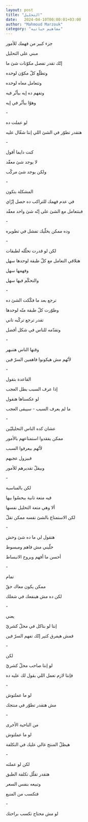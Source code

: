 ```yaml
---
layout: post
title: "التحليل"
date:   2024-04-10T00:00:01+03:00
author: "Mahmoud Marzouk"
category: "مفاهيم حياتيه"
---
```



جزء كبير من فهمك للأمور

مبني على التحليل

إنّك تقدر تفصل مكوّنات شئ ما

وتطلّع كلّ مكوّن لوحده

وتتعامل معاه لوحده

وتفهم ده إيه بيأثّر فيه

وهوّا بيأثّر في إيه

\-

لو عملت ده

هتقدر تطوّر في الشئ اللي إنتا شغّال عليه

\-

كنت دايما أقول

لا يوجد شئ معقّد

ولكن يوجد شئ مركّب

\-

المشكلة بتكون

في عدم فهمك للتراكب ده حصل إزّاي

فبتتعامل مع الشئ على إنّه شئ واحد معقّد

\-

وده ممكن يخلّيك تفشل في تطويره

\-

لكن لو قدرت تحلّله لطبقات

هتلاقي التعامل مع كلّ طبقة لوحدها سهل

وفهمها سهل

والتحكّم فيها سهل

\-

ترجع بعد ما فكّكت الشئ ده

وطوّرت كلّ طبقة منّه لوحدها

تقدر ترجع تركّبه تاني

وتقدّمه للناس في شكل أفضل

\-

وقتها الناس هتنبهر

لأنّهم مش هيكونوا فاهمين السرّ فين

\-

القاعدة بتقول

إذا عرف السبب بطل العجب

لو عكسناها هنقول

ما لم يعرف السبب - سيبقى العجب

\-

عشان كده الناس التحليليّين

ممكن يفقدوا استمتاعهم بالأمور

لأنّهم بيعرفوا السبب

فبيزول عجبهم

وبيقلّ تقديرهم للأمور

\-

لكن بالمناسبة

فيه متعة تانية بيحسّوا بيها

ألا وهي متعة التحليل نفسها

لكن الاستمتاع بالشئ نفسه ممكن تقلّ

\-

هتقول لي ما ده شئ وحش

خلّيني مش فاهم ومبسوط

أحسن ما أفهم ويروح الانبساط

\-

تمام

ممكن يكون معاك حقّ

لكن ده مش هينفعك في شغلك

\-

يعني

إنتا لو بتاكل في محلّ كشريّ

فمش هيفرق كتير إنّك تفهم السرّ فين

\-

لكن

لو إنتا صاحب محلّ كشريّ

فإنتا لازم تعمل اللي بقول لك عليه ده

\-

لو ما عملتوش

مش هتقدر تطوّر في منتجك

\-

من الناحية الأخرى

لو ما عملتوش

هيظلّ المنتج غالي عليك في التكلفة

\-

لكن لو عملته

هتقدر تقلّل تكلفة الطبق

وتبيعه بنفس السعر

فتكسب من المنبع

\-

لو مش محتاج تكسب براحتك
